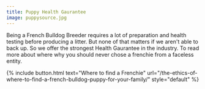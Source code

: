 ```yaml
---
title: Puppy Health Gaurantee
image: puppysource.jpg
---
```


Being a French Bulldog Breeder requires a lot of preparation and health testing before producing a litter. But none of that matters if we aren't able to back up. So we offer the strongest Health Gaurantee in the industry.
To read more about where why you should never chose a frenchie from a faceless entity.

{% include button.html text="Where to find a Frenchie" url="/the-ethics-of-where-to-find-a-french-bulldog-puppy-for-your-family/" style="default" %}
